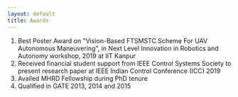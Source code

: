 ```yaml
---
layout: default
title: Awards
---
```


<ol class="square-bracket-list">
  <li> <a class="highlighted">Best Poster Award</a> on "Vision-Based FTSMSTC Scheme For UAV Autonomous Maneuvering", in Next Level Innovation in Robotics and Autonomy workshop, 2019 at IIT Kanpur  </li>
  <li> Received <a class="highlighted">financial student support</a> from IEEE Control Systems Society to present research paper at IEEE Indian Control Conference (ICC) 2019  </li>
  <li> Availed <a class="highlighted">MHRD Fellowship</a> during PhD tenure</li>
  <li> Qualified in <a class="highlighted">GATE 2013, 2014 and 2015</a> </li>
</ol>

